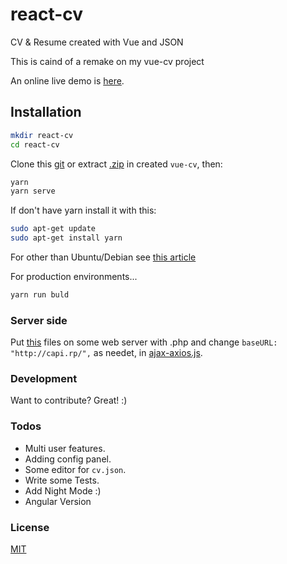 # react-cv

CV &amp; Resume created with Vue and JSON

This is caind of a remake on my vue-cv project

An online live demo is [here](http://smanzy-cv.us.to/).

## Installation

```sh
mkdir react-cv
cd react-cv
```

Clone this [git](https://github.com/ristep/vue-cv.git) or extract [.zip](https://github.com/ristep/vue-cv/archive/master.zip) in created `vue-cv`, then:

```sh
yarn
yarn serve
```

If don't have yarn install it with this:

```sh
sudo apt-get update
sudo apt-get install yarn
```

For other than Ubuntu/Debian see [this article](https://yarnpkg.com/lang/en/docs/install/)

For production environments...

```sh
yarn run buld
```

### Server side

Put [this](https://github.com/ristep/vue-cv/tree/master/src/server-side) files on some web server with .php
and change `baseURL: "http://capi.rp/",` as needet, in [ajax-axios.js](https://github.com/ristep/vue-cv/blob/master/src/ajax-axios.js).

### Development

Want to contribute? Great! :)

### Todos

- Multi user features.
- Adding config panel.
- Some editor for `cv.json`.
- Write some Tests.
- Add Night Mode :)
- Angular Version

### License

[MIT](https://opensource.org/licenses/MIT)
